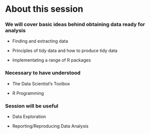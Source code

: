 # About this session

### We will cover basic ideas behind obtaining data ready for analysis

- Finding and extracting data

- Principles of tidy data and how to produce tidy data

- Implementating a range of R packages

### Necessary to have understood

- The Data Scientist’s Toolbox

- R Programming

### Session will be useful

- Data Exploration

- Reporting/Reproducing Data Analysis